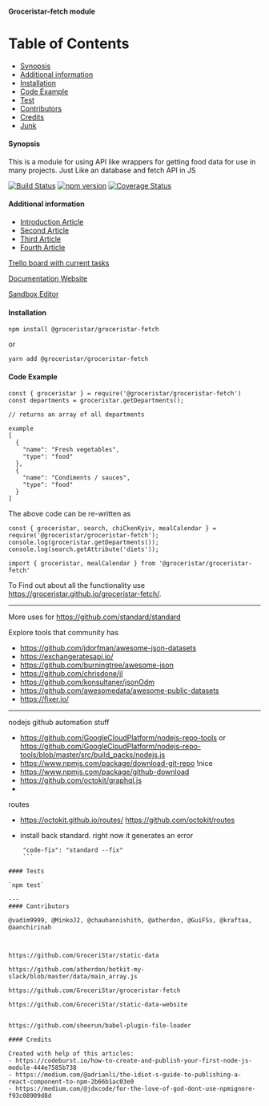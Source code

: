 #### Groceristar-fetch module

Table of Contents
=================

 * [Synopsis](#synopsis)
 * [Additional information](#additional-information)
 * [Installation](#installation)
 * [Code Example](#code-example)
 * [Test](#tests)
 * [Contributors](#contributors)
 * [Credits](#credits)
 * [Junk](#junk)



#### Synopsis
  This is a module for using API like wrappers for getting food data for use in many projects. Just Like an database and fetch API in JS

[![Build Status](https://travis-ci.org/GroceriStar/groceristar-fetch.svg?branch=master)](https://travis-ci.org/GroceriStar/groceristar-fetch)
[![npm version](https://badge.fury.io/js/%40groceristar%2Fgroceristar-fetch.svg)](https://badge.fury.io/js/%40groceristar%2Fgroceristar-fetch)
[![Coverage Status](https://coveralls.io/repos/github/GroceriStar/groceristar-fetch/badge.svg?branch=master)](https://coveralls.io/github/GroceriStar/groceristar-fetch?branch=master)

<!--
![Alt Text](https://github.com/GroceriStar/creative/blob/master/app-video/fetch-inside.gif)/
-->

#### Additional information
- [Introduction Article](https://medium.com/groceristar/groceristar-fetch-small-module-that-weve-created-8b4a62bd5d7b)
- [Second Article](https://medium.com/groceristar/food-static-data-plugin-list-of-big-steps-66265919df0f)
- [Third Article](https://medium.com/groceristar/static-food-data-plugin-transition-to-es6-559d0d941ec6)
- [Fourth Article](https://medium.com/groceristar/static-food-data-third-part-structu-615c39dcf328)

[Trello board with current tasks](https://trello.com/b/U2Jm8JWX/fetch-plugin)

[Documentation Website](https://groceristar.github.io/groceristar-fetch/)

[Sandbox Editor](https://codesandbox.io/s/mzknoy0rnp)


#### Installation

`npm install @groceristar/groceristar-fetch`

or

`yarn add @groceristar/groceristar-fetch`




#### Code Example

```
const { groceristar } = require('@groceristar/groceristar-fetch')
const departments = groceristar.getDepartments();

// returns an array of all departments

example
[
  {
    "name": "Fresh vegetables",
    "type": "food"
  },
  {
    "name": "Condiments / sauces",
    "type": "food"
  }
]
```

The above code can be re-written as

```
const { groceristar, search, chiCkenKyiv, mealCalendar } = require('@groceristar/groceristar-fetch');
console.log(groceristar.getDepartments());
console.log(search.getAttribute('diets'));

import { groceristar, mealCalendar } from '@groceristar/groceristar-fetch'
```
To Find out about all the functionality use https://groceristar.github.io/groceristar-fetch/.

---



More uses for https://github.com/standard/standard


Explore tools that community has
- https://github.com/jdorfman/awesome-json-datasets
- https://exchangeratesapi.io/
- https://github.com/burningtree/awesome-json
- https://github.com/chrisdone/jl
- https://github.com/konsultaner/jsonOdm
- https://github.com/awesomedata/awesome-public-datasets
- https://fixer.io/

---

nodejs github automation stuff
- https://github.com/GoogleCloudPlatform/nodejs-repo-tools or https://github.com/GoogleCloudPlatform/nodejs-repo-tools/blob/master/src/build_packs/nodejs.js
- https://www.npmjs.com/package/download-git-repo !nice
- https://www.npmjs.com/package/github-download
- https://github.com/octokit/graphql.js
-

routes
- https://octokit.github.io/routes/ https://github.com/octokit/routes


- install back standard. right now it generates an error
```
    "code-fix": "standard --fix"
    ```

#### Tests

`npm test`

---
#### Contributors

@vadim9999, @MinkoJ2, @chauhannishith, @atherdon, @GuiFSs, @kraftaa, @aanchirinah



https://github.com/GroceriStar/static-data

https://github.com/atherdon/botkit-my-slack/blob/master/data/main_array.js

https://github.com/GroceriStar/groceristar-fetch

https://github.com/GroceriStar/static-data-website


https://github.com/sheerun/babel-plugin-file-loader

#### Credits

Created with help of this articles:
- https://codeburst.io/how-to-create-and-publish-your-first-node-js-module-444e7585b738
- https://medium.com/@adrianli/the-idiot-s-guide-to-publishing-a-react-component-to-npm-2b66b1ac03e0
- https://medium.com/@jdxcode/for-the-love-of-god-dont-use-npmignore-f93c08909d8d
